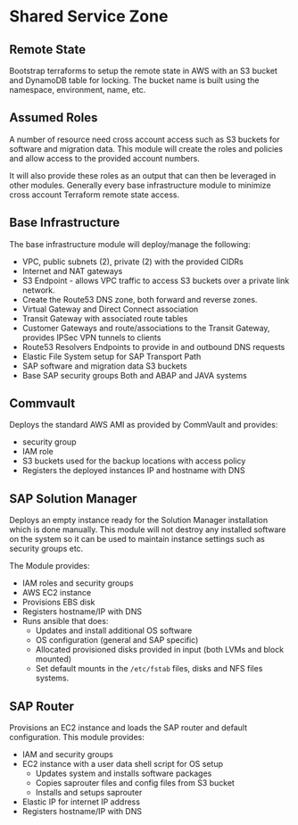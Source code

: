 # Shared Service Zone

## Remote State
Bootstrap terraforms to setup the remote state in AWS with an S3 bucket and DynamoDB table for locking. The bucket name is built using the namespace, environment, name, etc. 

## Assumed Roles
A number of resource need cross account access such as S3 buckets for software and migration data. This module will create the roles and policies and allow access to the provided account numbers. 

It will also provide these roles as an output that can then be leveraged in other modules. Generally every base infrastructure module to minimize cross account Terraform remote state access.
## Base Infrastructure 
The base infrastructure module will deploy/manage the following: 

- VPC, public subnets (2), private (2) with the provided CIDRs
- Internet and NAT gateways
- S3 Endpoint - allows VPC traffic to access S3 buckets over a private link network. 
- Create the Route53 DNS zone, both forward and reverse zones. 
- Virtual Gateway and Direct Connect association
- Transit Gateway with associated route tables 
- Customer Gateways and route/associations to the Transit Gateway, provides IPSec VPN tunnels to clients
- Route53 Resolvers Endpoints to provide in and outbound DNS requests
- Elastic File System setup for SAP Transport Path
- SAP software and migration data S3 buckets
- Base SAP security groups Both and ABAP and JAVA systems

## Commvault 

Deploys the standard AWS AMI as provided by CommVault and provides:
- security group
- IAM role
- S3 buckets used for the backup locations with access policy
- Registers the deployed instances IP and hostname with DNS

## SAP Solution Manager 
Deploys an empty instance ready for the Solution Manager installation which is done manually. This module will not destroy any installed software on the system so it can be used to maintain instance settings such as security groups etc. 

The Module provides: 
- IAM roles and security groups
- AWS EC2 instance 
- Provisions EBS disk  
- Registers hostname/IP with DNS 
- Runs ansible that does:
  - Updates and install additional OS software
  - OS configuration (general and SAP specific)
  - Allocated provisioned disks provided in input (both LVMs and block mounted)
  - Set default mounts in the `/etc/fstab` files, disks and NFS files systems. 

## SAP Router 
Provisions an EC2 instance and loads the SAP router and default configuration. This module provides: 
- IAM and security groups 
- EC2 instance with a user data shell script for OS setup
  - Updates system and installs software packages
  - Copies saprouter files and config files from S3 bucket
  - Installs and setups saprouter
- Elastic IP for internet IP address 
- Registers hostname/IP with DNS



